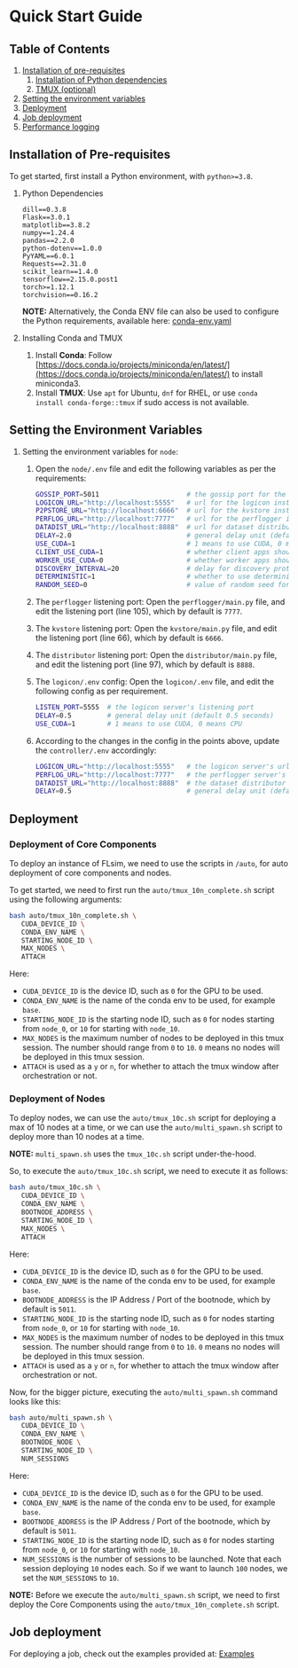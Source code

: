 # Quick Start Guide

## Table of Contents

1. [Installation of pre-requisites](#pre-req)
   1. [Installation of Python dependencies](#python-deps)
   2. [TMUX (optional)](#tmux)
2. [Setting the environment variables](#env)
3. [Deployment](#deploy)
4. [Job deployment](#job-deploy)
5. [Performance logging](#performance-log)

## Installation of Pre-requisites <a name="pre-req"></a>

To get started, first install a Python environment, with `python>=3.8`.

1. Python Dependencies <a name="python-deps"></a>

   ```
   dill==0.3.8
   Flask==3.0.1
   matplotlib==3.8.2
   numpy==1.24.4
   pandas==2.2.0
   python-dotenv==1.0.0
   PyYAML==6.0.1
   Requests==2.31.0
   scikit_learn==1.4.0
   tensorflow==2.15.0.post1
   torch>=1.12.1
   torchvision==0.16.2
   ```

   **NOTE:** Alternatively, the Conda ENV file can also be used to configure the Python requirements, available here: [conda-env.yaml](/conda-env.yaml)

2. Installing Conda and TMUX

   1. Install **Conda**:
      Follow [https://docs.conda.io/projects/miniconda/en/latest/](https://docs.conda.io/projects/miniconda/en/latest/) to install miniconda3.
   2. Install **TMUX**:
      Use `apt` for Ubuntu, `dnf` for RHEL, or use `conda install conda-forge::tmux` if sudo access is not available.

## Setting the Environment Variables <a name="env"></a>

1. Setting the environment variables for `node`:

   1. Open the `node/.env` file and edit the following variables as per the requirements:

      ```bash
      GOSSIP_PORT=5011                      # the gossip port for the bootnode instance
      LOGICON_URL="http://localhost:5555"   # url for the logicon instance
      P2PSTORE_URL="http://localhost:6666"  # url for the kvstore instance
      PERFLOG_URL="http://localhost:7777"   # url for the perflogger instance
      DATADIST_URL="http://localhost:8888"  # url for dataset distributor instance
      DELAY=2.0                             # general delay unit (default 0.5 seconds)
      USE_CUDA=1                            # 1 means to use CUDA, 0 means CPU
      CLIENT_USE_CUDA=1                     # whether client apps should use CUDA
      WORKER_USE_CUDA=0                     # whether worker apps should use CUDA
      DISCOVERY_INTERVAL=20                 # delay for discovery protocol comms
      DETERMINISTIC=1                       # whether to use deterministic learning process
      RANDOM_SEED=0                         # value of random seed for numpy, torch, etc.
      ```

      <!-- **NOTE:** Do edit the bootnode port in the `auto/tmux*.sh` file for node config (line 75). -->

   2. The `perflogger` listening port:
      Open the `perflogger/main.py` file, and edit the listening port (line 105), which by default is `7777`.

   3. The `kvstore` listening port:
      Open the `kvstore/main.py` file, and edit the listening port (line 66), which by default is `6666`.

   4. The `distributor` listening port:
      Open the `distributor/main.py` file, and edit the listening port (line 97), which by default is `8888`.

   5. The `logicon/.env` config:
      Open the `logicon/.env` file, and edit the following config as per requirement.

      ```bash
      LISTEN_PORT=5555  # the logicon server's listening port
      DELAY=0.5         # general delay unit (default 0.5 seconds)
      USE_CUDA=1        # 1 means to use CUDA, 0 means CPU
      ```

   6. According to the changes in the config in the points above, update the `controller/.env` accordingly:

      ```bash
      LOGICON_URL="http://localhost:5555"   # the logicon server's url
      PERFLOG_URL="http://localhost:7777"   # the perflogger server's url
      DATADIST_URL="http://localhost:8888"  # the dataset distributor server's url
      DELAY=0.5                             # general delay unit (default 0.5 seconds)
      ```

## Deployment <a name="deploy"></a>

### Deployment of Core Components

To deploy an instance of FLsim, we need to use the scripts in `/auto`, for auto deployment of core components and nodes.

To get started, we need to first run the `auto/tmux_10n_complete.sh` script using the following arguments:

```bash
bash auto/tmux_10n_complete.sh \
   CUDA_DEVICE_ID \
   CONDA_ENV_NAME \
   STARTING_NODE_ID \
   MAX_NODES \
   ATTACH
```

Here:

- `CUDA_DEVICE_ID` is the device ID, such as `0` for the GPU to be used.
- `CONDA_ENV_NAME` is the name of the conda env to be used, for example `base`.
- `STARTING_NODE_ID` is the starting node ID, such as `0` for nodes starting from `node_0`, or `10` for starting with `node_10`.
- `MAX_NODES` is the maximum number of nodes to be deployed in this tmux session. The number should range from `0` to `10`. `0` means no nodes will be deployed in this tmux session.
- `ATTACH` is used as a `y` or `n`, for whether to attach the tmux window after orchestration or not.

### Deployment of Nodes

To deploy nodes, we can use the `auto/tmux_10c.sh` script for deploying a max of 10 nodes at a time, or we can use the `auto/multi_spawn.sh` script to deploy more than 10 nodes at a time.

**NOTE:** `multi_spawn.sh` uses the `tmux_10c.sh` script under-the-hood.

So, to execute the `auto/tmux_10c.sh` script, we need to execute it as follows:

```bash
bash auto/tmux_10c.sh \
   CUDA_DEVICE_ID \
   CONDA_ENV_NAME \
   BOOTNODE_ADDRESS \
   STARTING_NODE_ID \
   MAX_NODES \
   ATTACH
```

Here:

- `CUDA_DEVICE_ID` is the device ID, such as `0` for the GPU to be used.
- `CONDA_ENV_NAME` is the name of the conda env to be used, for example `base`.
- `BOOTNODE_ADDRESS` is the IP Address / Port of the bootnode, which by default is `5011`.
- `STARTING_NODE_ID` is the starting node ID, such as `0` for nodes starting from `node_0`, or `10` for starting with `node_10`.
- `MAX_NODES` is the maximum number of nodes to be deployed in this tmux session. The number should range from `0` to `10`. `0` means no nodes will be deployed in this tmux session.
- `ATTACH` is used as a `y` or `n`, for whether to attach the tmux window after orchestration or not.

Now, for the bigger picture, executing the `auto/multi_spawn.sh` command looks like this:

```bash
bash auto/multi_spawn.sh \
   CUDA_DEVICE_ID \
   CONDA_ENV_NAME \
   BOOTNODE_NODE \
   STARTING_NODE_ID \
   NUM_SESSIONS
```

Here:

- `CUDA_DEVICE_ID` is the device ID, such as `0` for the GPU to be used.
- `CONDA_ENV_NAME` is the name of the conda env to be used, for example `base`.
- `BOOTNODE_ADDRESS` is the IP Address / Port of the bootnode, which by default is `5011`.
- `STARTING_NODE_ID` is the starting node ID, such as `0` for nodes starting from `node_0`, or `10` for starting with `node_10`.
- `NUM_SESSIONS` is the number of sessions to be launched. Note that each session deploying `10` nodes each. So if we want to launch `100` nodes, we set the `NUM_SESSIONS` to `10`.

**NOTE:** Before we execute the `auto/multi_spawn.sh` script, we need to first deploy the Core Components using the `auto/tmux_10n_complete.sh` script.

## Job deployment

For deploying a job, check out the examples provided at: [Examples](docs/examples/readme.md)
